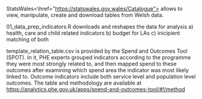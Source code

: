 StatsWales<\href="https://statswales.gov.wales/Catalogue"> allows to view, manipulate, create and download tables from Welsh data.

01_data_prep_indicators.R downloads and reshapes the data for analysis
	a) health, care and child related indicators
	b) budget for LAs
	c) inicipient matching of both

template_relation_table.csv is provided by the Spend and Outcomes Tool (SPOT). In it, PHE experts grouped indicators according to the programme they were most strongly related to, and then mapped spend to these outcomes after examining which spend area the indicator was most likely linked to. Outcome indicators include both service level and population level outcomes.
The table and methodology are available at https://analytics.phe.gov.uk/apps/spend-and-outcomes-tool/#!/method